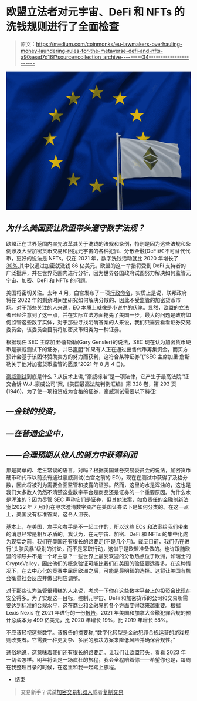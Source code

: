 # 欧盟立法者对元宇宙、DeFi 和 NFTs 的洗钱规则进行了全面检查

> 原文：<https://medium.com/coinmonks/eu-lawmakers-overhauling-money-laundering-rules-for-the-metaverse-defi-and-nfts-a90aead7d16f?source=collection_archive---------34----------------------->

![](img/3692f4d8462a162211766e69a62badbd.png)

## *为什么美国要让欧盟带头遵守数字法规？*

欧盟正在世界范围内率先改革其关于洗钱的法规和条例，特别是因为这些法规和条例涉及大型加密货币交易和困扰元宇宙的各种犯罪、分散金融(DeFi)和不可替代代币，更好的说法是 NFTs。仅在 2021 年，数字洗钱活动就比 2020 年增长了[30%](https://www.reuters.com/technology/crypto-money-laundering-rises-30-2021-chainalysis-2022-01-26/),其中仅通过加密就洗钱 86 亿美元。欧盟的这一举措将受到 DeFi 支持者的广泛批评，并在世界范围内进行分析，因为世界各国政府试图努力解决如何监管元宇宙、加密、DeFi 和 NFTs 的问题。

美国将密切关注。去年 4 月，白宫发布了一项[行政命令](https://www.whitehouse.gov/briefing-room/presidential-actions/2022/03/09/executive-order-on-ensuring-responsible-development-of-digital-assets/)，实质上是说，联邦政府将在 2022 年的剩余时间里研究如何解决分散的、因此不受监管的加密货币市场。对于那些关注的人来说，EO 本质上就像是小说中的伏笔。显然，欧盟的立法者已经注意到了这一点，并在实际立法方面抢先了美国一步。最大的问题是政府如何监管这些数字实体，对于那些寻找明确答案的人来说，我们只需要看看证券交易委员会，该委员会目前将加密货币归类为一种证券。

根据现任 SEC 主席加里·詹斯勒(Gary Gensler)的说法，SEC 现在认为加密货币硬币是豪威测试下的证券，并已[声明](https://www.reuters.com/legal/transactional/are-cryptocurrencies-securities-sec-is-answering-question-2022-03-21/)“如果有人正在通过出售代币筹集资金，而买方预计会基于该团体赞助卖方的努力而获利，这符合某种证券”(“SEC 主席加里·詹斯勒关于他对加密货币监管的愿景”2021 年 8 月 4 日)。

[豪威测试](https://en.wikipedia.org/wiki/SEC_v._W._J._Howey_Co.)到底是什么？从技术上讲,“豪威标准”是一项法律，它产生于最高法院“证交会诉 W.J .豪威公司”案,《美国最高法院判例汇编》第 328 卷，第 293 页(1946)。为了使一项投资成为合格的证券，豪威测试需要以下特征:

## *—金钱的投资，*

## *—在普通企业中，*

## *——合理预期从他人的努力中获得利润*

那是简单的、老生常谈的语言，对吗？根据美国证券交易委员会的说法，加密货币硬币和代币以前没有通过豪威测试(白宫之前的 EO)，现在在测试中获得了及格分数，因此将被列为需要全面监管和披露的证券。然而，这里的水是浑浊的，这也是我们大多数人仍然不清楚这些数字平台是商品还是证券的一个重要原因。为什么水是浑浊的？因为尽管 SEC 声称它们是证券，但其他法案，如[负责任的金融创新法案](https://news.bloombergtax.com/crypto/is-crypto-a-security-or-commodity-look-to-congress-ethics-rules)(2022 年 7 月)仍在寻求澄清数字资产在美国证券法下是如何分类的。在这一点上，美国没有标准答案，这令人沮丧。

基本上，在美国，左手和右手是不一起工作的，所以这些 EOs 和法案给我们带来的消息经常是相互矛盾的。我认为，在元宇宙、加密、DeFi 和 NFTs 的集中化成为现实之前，我们在美国还有很长的路要走(不是几个月)。截至目前，我们仍在进行“头脑风暴”级别的讨论，而不是采取行动，这似乎是欧盟准备做的。也许跟随欧盟的领导并不是一个坏主意？一些世界上最受欢迎的分散热点位于欧洲，如瑞士的 CryptoValley，因此他们的概念验证可能比我们在美国的验证要远得多。在这种情况下，在去中心化的竞赛中屈居欧洲之后，可能是最明智的选择。这将让美国有机会衡量社会反应并做出相应调整。

对于那些认为监管很糟糕的人来说，考虑一下你在这些数字平台上的投资会比现在安全得多。为了实现这一目标，控制元宇宙、DeFi 和加密货币的公司和交易所需要达到标准的合规水平，这在商业和金融界的各个方面变得越来越重要。根据 Lexis Nexis 在 2021 年进行的一份[报告](https://c212.net/c/link/?t=0&l=en&o=3669243-1&h=2799203753&u=https%3A%2F%2Frisk.lexisnexis.com%2Finsights-resources%2Fresearch%2Ftrue-cost-of-financial-crime-compliance-study-for-the-united-states-and-canada&a=report)，2021 年美国和加拿大金融犯罪合规的预计总成本为 499 亿美元，比 2020 年增长 19%，比 2019 年增长 58%。

不应该轻视这些数字。该报告的摘要称,“数字化转型是金融犯罪合规运营的游戏规则改变者。它需要一种更复杂、多层的解决方案来降低风险并确保合规性。”

通俗地说，这意味着我们还有很长的路要走。让我们让欧盟带头，看看 2023 年一切会怎样。明年将会是一场疯狂的旅程，我会全程陪着你——希望你也是，每周在我整理目录的时候，在这里和我一起踏上旅程。

*   结束

> 交易新手？试试[加密交易机器人](/coinmonks/crypto-trading-bot-c2ffce8acb2a)或者[复制交易](/coinmonks/top-10-crypto-copy-trading-platforms-for-beginners-d0c37c7d698c)